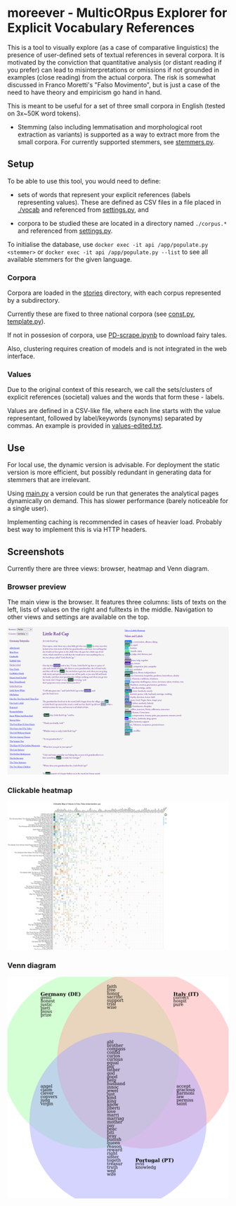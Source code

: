 # moreever - MulticORpus Explorer for Explicit Vocabulary References

This is a tool to visually explore (as a case of comparative linguistics) the presence of user-defined sets of textual references in several corpora. It is motivated by the conviction that quantitative analysis (or distant reading if you prefer) can lead to misinterpretations or omissions if not grounded in examples (close reading) from the actual corpora. The risk is somewhat discussed in Franco Moretti's "Falso Movimento", but is just a case of the need to have theory and empiricism go hand in hand.


This is meant to be useful for a set of three small corpora in English (tested on 3x~50K word tokens).



* Stemming (also including lemmatisation and morphological root extraction as variants) is supported as a way to extract more from the small corpora. For currently supported stemmers, see [stemmers.py](stemmers.py).

## Setup

To be able to use this tool, you would need to define:

* sets of words that represent your explicit references (labels representing values). These are defined as CSV files in a file placed in [./vocab](./vocab/) and referenced from [settings.py](settings.py), and

* corpora to be studied these are located in a directory named `./corpus.*` and referenced from [settings.py](settings.py).

To initialise the database, use 
    `docker exec -it api /app/populate.py <stemmer>`
or
    `docker exec -it api /app/populate.py --list`
to see all available stemmers for the given language.

### Corpora

Corpora are loaded in the [stories](stories/) directory, with each corpus represented by a subdirectory.

Currently these are fixed to three national corpora (see [const.py](const.py), [template.py](template.py)).

If not in possesion of corpora, use [PD-scrape.ipynb](PD-scrape.ipynb) to download fairy tales.

Also, clustering requires creation of models and is not integrated in the web interface.

### Values

Due to the original context of this research, we call the sets/clusters of explicit references (societal) values and the words that form these - labels.

Values are defined in a CSV-like file, where each line starts with the value representant, followed by label/keywords (synonyms) separated by commas. An example is provided in [values-edited.txt](values-edited.txt).

## Use
For local use, the dynamic version is advisable. For deployment the static version is more efficient, but possibly redundant in generating data for stemmers that are irrelevant.

Using [main.py](main.py) a version could be run that generates the analytical pages dynamically on demand. This has slower performance (barely noticeable for a single user).

Implementing caching is recommended in cases of heavier load. Probably best way to implement this is via HTTP headers.

## Screenshots

Currently there are three views: browser, heatmap and Venn diagram.

### Browser preview

The main view is the browser. It features three columns: lists of texts on the left, lists of values on the right and fulltexts in the middle. Navigation to other views and settings are available on the top.

![Browser preview](docs/browser-ps.png "Browser preview for Porter Stemmer")

### Clickable heatmap
![Clickable heatmap](docs/heatmap-ps.png "Clickable heatmap for Porter Stemmer")

### Venn diagram 
![Venn diagram](docs/venn-sb.png "Venn diagram for Snowball Stemmer")
